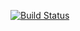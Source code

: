 [![Build Status](https://travis-ci.org/danielclasen/openclass.svg?branch=master)](https://travis-ci.org/danielclasen/openclass)